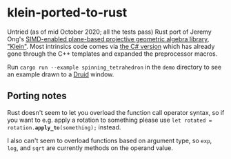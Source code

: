 # klein-ported-to-rust
Untried (as of mid October 2020; all the tests pass) Rust port of Jeremy Ong's [SIMD-enabled plane-based projective geometric algebra library, "Klein"](https://www.jeremyong.com/klein/). Most intrinsics code comes via [the C# version](https://github.com/Ziriax/KleinSharp) which has already gone through the C++ templates and expanded the preprocessor macros.

Run `cargo run --example spinning_tetrahedron` in the `demo` directory to see an example drawn to a [Druid](https://github.com/linebender/druid) window.

## Porting notes

Rust doesn't seem to let you overload the function call operator syntax, so if you want to e.g. apply a rotation to something please use `let rotated = rotation.`**`apply_to`**`(something);` instead.

I also can't seem to overload functions based on argument type, so `exp`, `log`, and `sqrt` are currently methods on the operand value.

